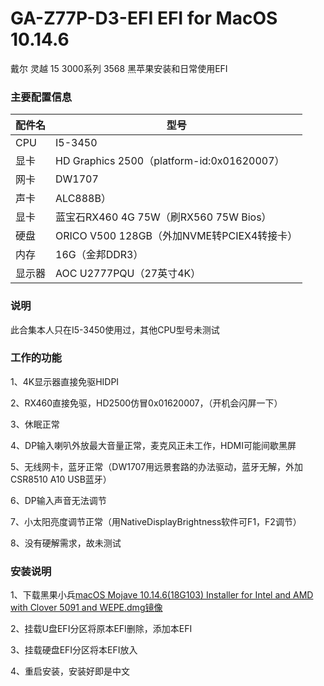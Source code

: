# GA-Z77P-D3-EFI EFI for MacOS 10.14.6

戴尔 灵越 15 3000系列 3568 黑苹果安装和日常使用EFI

### 主要配置信息

| 配件名      | 型号    |
| --------- | -------- | 
| CPU    | I5-3450  |
| 显卡     | HD Graphics 2500（platform-id:0x01620007）     |   
| 网卡     | DW1707 | 
| 声卡 | ALC888B）    |
| 显卡 | 蓝宝石RX460 4G 75W（刷RX560 75W Bios）    |
| 硬盘 | ORICO V500 128GB（外加NVME转PCIEX4转接卡）    |
| 内存 | 16G（金邦DDR3）    |
| 显示器 | AOC U2777PQU（27英寸4K）    |


### 说明

此合集本人只在I5-3450使用过，其他CPU型号未测试

### 工作的功能

1、4K显示器直接免驱HIDPI	

2、RX460直接免驱，HD2500仿冒0x01620007，（开机会闪屏一下）

3、休眠正常

4、DP输入喇叭外放最大音量正常，麦克风正未工作，HDMI可能间歇黑屏

5、无线网卡，蓝牙正常（DW1707用远景套路的办法驱动，蓝牙无解，外加CSR8510 A10 USB蓝牙）

6、DP输入声音无法调节

7、小太阳亮度调节正常（用NativeDisplayBrightness软件可F1，F2调节）

8、没有硬解需求，故未测试

 ### 安装说明

1、下载黑果小兵[macOS Mojave 10.14.6(18G103) Installer for Intel and AMD with Clover 5091 and WEPE.dmg镜像](https://mirrors.dtops.cc/iso/MacOS/daliansky_macos/10.14/macOS%20Mojave%2010.14.6%2818G103%29%20Installer%20for%20Intel%20and%20AMD%20with%20Clover%205091%20and%20WEPE.dmg)

2、挂载U盘EFI分区将原本EFI删除，添加本EFI

3、挂载硬盘EFI分区将本EFI放入

4、重启安装，安装好即是中文